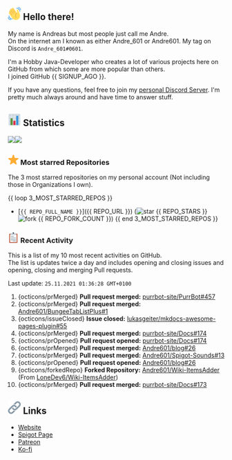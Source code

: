 <!-- Links -->
[purr]: https://purrbot.site
[discord]: https://discord.gg/6dazXp6
[website]: https://andre601.ch
[spigot]: https://www.spigotmc.org/resources/authors/56829/
[patreon]: https://patreon.com/andre_601
[ko-fi]: https://ko-fi.com/andre_601

<!-- SVGs -->
[star]: https://cdn.jsdelivr.net/gh/Readme-Workflows/Readme-Icons@main/icons/octicons/StarredRepository.svg
[fork]: https://cdn.jsdelivr.net/gh/Readme-Workflows/Readme-Icons@main/icons/octicons/ForkedRepository.svg

## <img alt="emoji" src="https://raw.githubusercontent.com/twitter/twemoji/master/assets/svg/1f44b.svg" height="30em"> Hello there!
My name is Andreas but most people just call me Andre.  
On the internet am I known as either Andre_601 or Andre601. My tag on Discord is `Andre_601#0601`.

I'm a Hobby Java-Developer who creates a lot of various projects here on GitHub from which some are more popular than others.  
I joined GitHub {{ SIGNUP_AGO }}.

If you have any questions, feel free to join my [personal Discord Server][discord]. I'm pretty much always around and have time to answer stuff.

## <img alt="emoji" src="https://raw.githubusercontent.com/twitter/twemoji/master/assets/svg/1f4ca.svg" height="30em"> Statistics
<img height="195px" src="https://github-readme-stats.vercel.app/api?username=Andre601&show_icons=true&hide_rank=true&title_color=3498db&bg_color=ffffff00&text_color=718096&disable_animations=true"><img height="195px" src="https://github-readme-stats.vercel.app/api/top-langs?username=Andre601&layout=compact&title_color=3498db&bg_color=ffffff00&text_color=718096">

### <img alt="emoji" src="https://raw.githubusercontent.com/twitter/twemoji/master/assets/svg/2b50.svg" height="25em"> Most starred Repositories
The 3 most starred repositories on my personal account (Not including those in Organizations I own).

{{ loop 3_MOST_STARRED_REPOS }}
- [`{{ REPO_FULL_NAME }}`]({{ REPO_URL }}) (![star] {{ REPO_STARS }} ![fork] {{ REPO_FORK_COUNT }})
{{ end 3_MOST_STARRED_REPOS }}

### <img alt="emoji" src="https://raw.githubusercontent.com/twitter/twemoji/master/assets/svg/1f4cb.svg" height="25em"> Recent Activity
This is a list of my 10 most recent activities on GitHub.  
The list is updates twice a day and includes opening and closing issues and opening, closing and merging Pull requests.

<!--RECENT_ACTIVITY:last_update-->
Last update: `25.11.2021 01:36:28 GMT+0100`
<!--RECENT_ACTIVITY:last_update_end-->
<!--RECENT_ACTIVITY:start-->
1. {octicons/prMerged} **Pull request merged:** [purrbot-site/PurrBot#457](https://github.com/purrbot-site/PurrBot/pull/457)
2. {octicons/prMerged} **Pull request merged:** [Andre601/BungeeTabListPlus#1](https://github.com/Andre601/BungeeTabListPlus/pull/1)
3. {octicons/issueClosed} **Issue closed:** [lukasgeiter/mkdocs-awesome-pages-plugin#55](https://github.com/lukasgeiter/mkdocs-awesome-pages-plugin/issues/55)
4. {octicons/prMerged} **Pull request merged:** [purrbot-site/Docs#174](https://github.com/purrbot-site/Docs/pull/174)
5. {octicons/prOpened} **Pull request opened:** [purrbot-site/Docs#174](https://github.com/purrbot-site/Docs/pull/174)
6. {octicons/prMerged} **Pull request merged:** [Andre601/blog#26](https://github.com/Andre601/blog/pull/26)
7. {octicons/prMerged} **Pull request merged:** [Andre601/Spigot-Sounds#13](https://github.com/Andre601/Spigot-Sounds/pull/13)
8. {octicons/prOpened} **Pull request opened:** [Andre601/blog#26](https://github.com/Andre601/blog/pull/26)
9. {octicons/forkedRepo} **Forked Repository:** [Andre601/Wiki-ItemsAdder](https://github.com/Andre601/Wiki-ItemsAdder) (From [LoneDev6/Wiki-ItemsAdder](https://github.com/LoneDev6/Wiki-ItemsAdder))
10. {octicons/prMerged} **Pull request merged:** [purrbot-site/Docs#173](https://github.com/purrbot-site/Docs/pull/173)
<!--RECENT_ACTIVITY:end-->

## <img alt="emoji" src="https://raw.githubusercontent.com/twitter/twemoji/master/assets/svg/1f517.svg" height="30em"> Links
- [Website]
- [Spigot Page][spigot]
- [Patreon]
- [Ko-fi]
